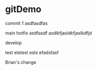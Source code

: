# gitDemo

commit 1
asdfasdfas

main
hotfix
asdfasdf
asdlkfjasldkfjaslkdfjd

develop



test etstest ests efadsfasf

Brian's change